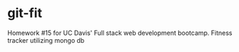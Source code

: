 # git-fit
Homework #15 for UC Davis' Full stack web development bootcamp. Fitness tracker utilizing mongo db

